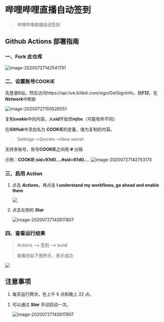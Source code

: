 # 哔哩哔哩直播自动签到
> 哔哩哔哩直播自动签到

## Github Actions 部署指南

### 一、Fork 此仓库
![image-20200727142541791](https://i.loli.net/2020/07/27/jK5H8FLvt7aBeYX.png)



### 二、设置账号COOKIE
先登录B站，然后访问https://api.live.bilibili.com/sign/GetSignInfo，按***F12***，在***Network***中刷新

![image-20200727150526051](https://i.loli.net/2020/07/27/zSFRqjIr4B8OEgh.png)

复制***cookie***中的内容，从***sid***开始至***infoc***（可能有所不同）



在***GitHub***中添加名为 **COOKIE**的变量，值为复制的内容。

> Settings-->Secrets-->New secret

支持多账号，账号**COOKIE**之间用 ***#*** 分隔

示例：**COOKIE:sid=97d0....#sid=97d0....**
![image-20200727142753175](https://i.loli.net/2020/07/27/xjri3p4qdchaf2G.png)

### 三、启用 Action
1. 点击 ***Actions***，再点击 **I understand my workflows, go ahead and enable them**

   ![](http://tu.yaohuo.me/imgs/2020/06/34ca160c972b9927.png)

2. 点击左侧的 ***Star***

   ![image-20200727142617807](https://i.loli.net/2020/07/27/3cXnHYIbOxfQDZh.png)

### 四、查看运行结果
> Actions --> 签到 --> build
>
> 能看到如下图所示，表示成功

![](https://i.loli.net/2020/07/27/YLkpXSbRj73nwov.png)

## 注意事项

1. 每天运行两次，在上午 6 点和晚上 22 点。

2. 可以通过 ***Star*** 手动启动一次。

   ![image-20200727142617807](https://i.loli.net/2020/07/27/87oQeLJOlZvU3Ep.png)